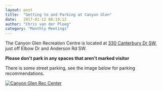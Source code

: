 ```yaml
---
layout: post
title:  "Getting to and Parking at Canyon Glen"
date:   2017-01-12 08:19:12
author: "Chris van der Ploeg"
category: "Monthly Meetings"
---
```


The Canyon Glen Recreation Centre is located at [330 Canterbury Dr SW](https://www.google.ca/maps/@50.9494317,-114.0823917,18z), just off Elbow Dr and Anderson Rd SW.

__Please don't park in any spaces that aren't marked visitor__

There is some street parking, see the image below for parking recommendations. 

<a href="http://imgur.com/5sTaeR0"><img src="http://i.imgur.com/5sTaeR0.png" alt="Canyon Glen Rec Center" /></a>


